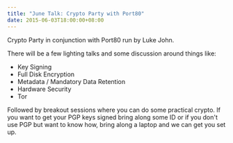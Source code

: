 ```yaml
---
title: "June Talk: Crypto Party with Port80"
date: 2015-06-03T18:00:00+08:00
---
```


Crypto Party in conjunction with Port80 run by Luke John.

There will be a few lighting talks and some discussion around things like:
* Key Signing
* Full Disk Encryption
* Metadata / Mandatory Data Retention
* Hardware Security
* Tor

Followed by breakout sessions where you can do some practical crypto.
If you want to get your PGP keys signed bring along some ID or if you
don't use PGP but want to know how, bring along a laptop and we can
get you set up.

